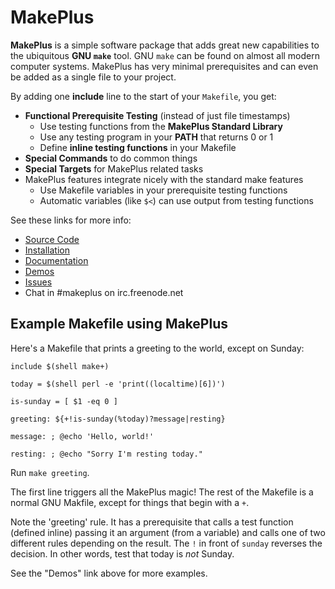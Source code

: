MakePlus
========

**MakePlus** is a simple software package that adds great new capabilities
to the ubiquitous **GNU `make`** tool. GNU `make` can be found on almost all
modern computer systems. MakePlus has very minimal prerequisites and can even
be added as a single file to your project.

By adding one **include** line to the start of your `Makefile`, you get:

* **Functional Prerequisite Testing** (instead of just file timestamps)
  * Use testing functions from the **MakePlus Standard Library**
  * Use any testing program in your **PATH** that returns 0 or 1
  * Define **inline testing functions** in your Makefile
* **Special Commands** to do common things
* **Special Targets** for MakePlus related tasks
* MakePlus features integrate nicely with the standard make features
  * Use Makefile variables in your prerequisite testing functions
  * Automatic variables (like `$<`) can use output from testing functions

See these links for more info:

* [Source Code](https://github.com/makeplus/makeplus)
* [Installation](https://github.com/makeplus/makeplus/blob/master/ReadMe.md#makeplus-installation)
* [Documentation](https://github.com/makeplus/makeplus/blob/master/ReadMe.md#makeplus)
* [Demos](https://github.com/makeplus/makeplus/tree/master/demo)
* [Issues](https://github.com/makeplus/makeplus/issues)
* Chat in #makeplus on irc.freenode.net

## Example Makefile using MakePlus

Here's a Makefile that prints a greeting to the world, except on Sunday:

``` make
include $(shell make+)

today = $(shell perl -e 'print((localtime)[6])')

is-sunday = [ $1 -eq 0 ]

greeting: ${+!is-sunday(%today)?message|resting}

message: ; @echo 'Hello, world!'

resting: ; @echo "Sorry I'm resting today."
```

Run `make greeting`.

The first line triggers all the MakePlus magic! The rest of the Makefile is a
normal GNU Makfile, except for things that begin with a `+`.

Note the 'greeting' rule. It has a prerequisite that calls a test function
(defined inline) passing it an argument (from a variable) and calls one of two
different rules depending on the result. The `!` in front of `sunday` reverses
the decision. In other words, test that today is *not* Sunday.

See the "Demos" link above for more examples.
